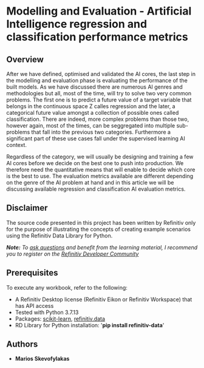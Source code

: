 # Modelling and Evaluation - Artificial Intelligence regression and classification performance metrics


## <a id="overview"></a>Overview
After we have defined, optimised and validated the AI cores, the last step in the modelling and evaluation phase is evaluating the performance of the built models. As we have discussed there are numerous AI genres and methodologies but all, most of the time, will try to solve two very common problems. The first one is to predict a future value of a target variable that belongs in the continuous space Z calles regression and the later, a categorical future value amongst a collection of possible ones called classification. There are indeed, more complex problems than those two, however again, most of the times, can be seggregated into multiple sub-problems that fall into the previous two categories. Furthermore a significant part of these use cases fall under the supervised learning AI context.

Regardless of the category, we will usually be designing and training a few AI cores before we decide on the best one to push into production. We therefore need the quantitative means that will enable to decide which core is the best to use. The evaluation metrics available are different depending on the genre of the AI problem at hand and in this article we will be discussing available regression and classification AI evaluation metrics.  

## <a id="disclaimer"></a>Disclaimer
The source code presented in this project has been written by Refinitiv only for the purpose of illustrating the concepts of creating example scenarios using the Refinitiv Data Library for Python.

***Note:** To [ask questions](https://community.developers.refinitiv.com/index.html) and benefit from the learning material, I recommend you to register on the [Refinitiv Developer Community](https://developers.refinitiv.com)*

## <a name="prerequisites"></a>Prerequisites

To execute any workbook, refer to the following:

- A Refinitiv Desktop license (Refinitiv Eikon or Refinitiv Workspace) that has API access 
- Tested with Python 3.7.13
- Packages: [scikit-learn](https://pypi.org/project/scikit-learn/), [refinitiv.data](https://pypi.org/project/refinitiv-data/)
- RD Library for Python installation:  '**pip install refinitiv-data**'


  
## <a id="authors"></a>Authors
* **Marios Skevofylakas**
